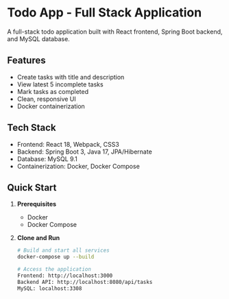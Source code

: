 # Todo App - Full Stack Application

A full-stack todo application built with React frontend, Spring Boot backend, and MySQL database.

## Features
- Create tasks with title and description
- View latest 5 incomplete tasks
- Mark tasks as completed
- Clean, responsive UI
- Docker containerization

## Tech Stack
- Frontend: React 18, Webpack, CSS3
- Backend: Spring Boot 3, Java 17, JPA/Hibernate
- Database: MySQL 9.1
- Containerization: Docker, Docker Compose

## Quick Start

1. **Prerequisites**
   - Docker
   - Docker Compose

2. **Clone and Run**
   ```bash
   # Build and start all services
   docker-compose up --build
   
   # Access the application
   Frontend: http://localhost:3000
   Backend API: http://localhost:8080/api/tasks
   MySQL: localhost:3308
